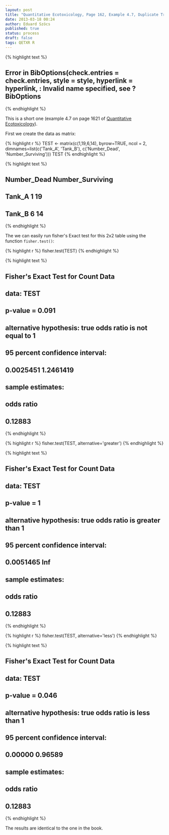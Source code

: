 ```yaml
---
layout: post
title: "Quantitative Ecotoxicology, Page 162, Example 4.7, Duplicate Treatments"
date: 2013-03-18 00:24
author: Eduard Szöcs
published: true
status: process
draft: false
tags: QETXR R
---
```


{% highlight text %}
## Error in BibOptions(check.entries = check.entries, style = style, hyperlink = hyperlink, : Invalid name specified, see ?BibOptions
{% endhighlight %}


This is a short one (example 4.7 on page 1621 of [Quantitative Ecotoxicology](http://www.crcpress.com/product/isbn/9781439835647)). 

First we create the data as matrix:

{% highlight r %}
TEST <- matrix(c(1,19,6,14), byrow=TRUE, ncol = 2, 
               dimnames=list(c('Tank_A', 'Tank_B'), c('Number_Dead', 'Number_Surviving')))
TEST
{% endhighlight %}



{% highlight text %}
##        Number_Dead Number_Surviving
## Tank_A           1               19
## Tank_B           6               14
{% endhighlight %}


The we can easily run fisher's Exact test for this 2x2 table using the function `fisher.test()`:

{% highlight r %}
fisher.test(TEST)
{% endhighlight %}



{% highlight text %}
## 
## 	Fisher's Exact Test for Count Data
## 
## data:  TEST
## p-value = 0.091
## alternative hypothesis: true odds ratio is not equal to 1
## 95 percent confidence interval:
##  0.0025451 1.2461419
## sample estimates:
## odds ratio 
##    0.12883
{% endhighlight %}



{% highlight r %}
fisher.test(TEST, alternative='greater')
{% endhighlight %}



{% highlight text %}
## 
## 	Fisher's Exact Test for Count Data
## 
## data:  TEST
## p-value = 1
## alternative hypothesis: true odds ratio is greater than 1
## 95 percent confidence interval:
##  0.0051465       Inf
## sample estimates:
## odds ratio 
##    0.12883
{% endhighlight %}



{% highlight r %}
fisher.test(TEST, alternative='less')
{% endhighlight %}



{% highlight text %}
## 
## 	Fisher's Exact Test for Count Data
## 
## data:  TEST
## p-value = 0.046
## alternative hypothesis: true odds ratio is less than 1
## 95 percent confidence interval:
##  0.00000 0.96589
## sample estimates:
## odds ratio 
##    0.12883
{% endhighlight %}

The results are identical to the one in the book.
